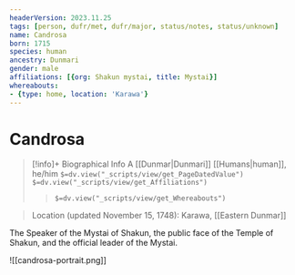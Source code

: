 ```yaml
---
headerVersion: 2023.11.25
tags: [person, dufr/met, dufr/major, status/notes, status/unknown]
name: Candrosa
born: 1715
species: human
ancestry: Dunmari
gender: male
affiliations: [{org: Shakun mystai, title: Mystai}]
whereabouts:
- {type: home, location: 'Karawa'}
---
```

# Candrosa
>[!info]+ Biographical Info
> A [[Dunmar|Dunmari]] [[Humans|human]], he/him
> `$=dv.view("_scripts/view/get_PageDatedValue")`
> `$=dv.view("_scripts/view/get_Affiliations")`
>> `$=dv.view("_scripts/view/get_Whereabouts")`

>Location (updated November 15, 1748): Karawa, [[Eastern Dunmar]]

The Speaker of the Mystai of Shakun, the public face of the Temple of Shakun, and the official leader of the Mystai.

![[candrosa-portrait.png]]
